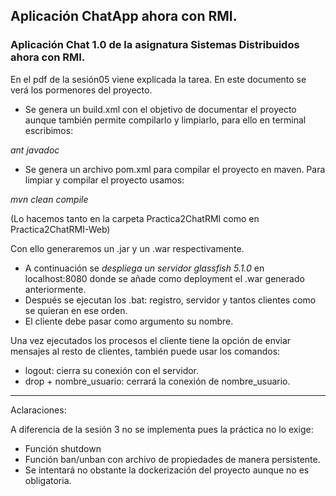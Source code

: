 ## Aplicación ChatApp ahora con RMI.

### Aplicación Chat 1.0 de la asignatura Sistemas Distribuidos ahora con RMI.

En el pdf de la sesión05 viene explicada la tarea. En este documento se verá los pormenores del proyecto.
- Se genera un build.xml con el objetivo de documentar el proyecto aunque también permite compilarlo y limpiarlo,
para ello en terminal escribimos:

*ant javadoc*

- Se genera un archivo pom.xml para compilar el proyecto en maven. Para limpiar y compilar el proyecto usamos:

*mvn clean compile*

(Lo hacemos tanto en la carpeta Practica2ChatRMI como en Practica2ChatRMI-Web)

Con ello generaremos un .jar y un .war respectivamente.

- A continuación se *despliega un servidor glassfish 5.1.0* en localhost:8080 donde se añade como deployment el .war generado anteriormente.
- Después se ejecutan los .bat: registro, servidor y tantos clientes como se quieran en ese orden.
- El cliente debe pasar como argumento su nombre.

Una vez ejecutados los procesos el cliente tiene la opción de enviar mensajes al resto de clientes, también puede usar los comandos:
- logout: cierra su conexión con el servidor.
- drop + nombre_usuario: cerrará la conexión de nombre_usuario.

-----------------------------------------------------------
Aclaraciones:

A diferencia de la sesión 3 no se implementa pues la práctica no lo exige:
- Función shutdown
- Función ban/unban con archivo de propiedades de manera persistente.
- Se intentará no obstante la dockerización del proyecto aunque no es obligatoria.